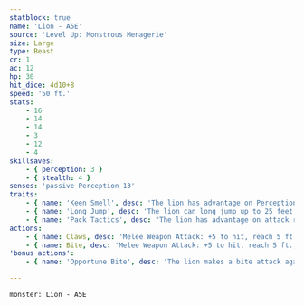 ```yaml
---
statblock: true
name: 'Lion - A5E'
source: 'Level Up: Monstrous Menagerie'
size: Large
type: Beast
cr: 1
ac: 12
hp: 30
hit_dice: 4d10+8
speed: '50 ft.'
stats:
    - 16
    - 14
    - 14
    - 3
    - 12
    - 4
skillsaves:
    - { perception: 3 }
    - { stealth: 4 }
senses: 'passive Perception 13'
traits:
    - { name: 'Keen Smell', desc: 'The lion has advantage on Perception checks that rely on smell.' }
    - { name: 'Long Jump', desc: 'The lion can long jump up to 25 feet.' }
    - { name: 'Pack Tactics', desc: "The lion has advantage on attack rolls against a creature if at least one of the lion's allies is within 5 feet of the creature and not incapacitated." }
actions:
    - { name: Claws, desc: 'Melee Weapon Attack: +5 to hit, reach 5 ft., one target. Hit: 7 (1d8+3) slashing damage. If the lion moves at least 20 feet straight towards the target before the attack, the target makes a DC 13 Strength saving throw, falling prone on a failure.' }
    - { name: Bite, desc: 'Melee Weapon Attack: +5 to hit, reach 5 ft., one target. Hit: 8 (1d10+3) piercing damage.' }
'bonus actions':
    - { name: 'Opportune Bite', desc: 'The lion makes a bite attack against a prone creature.' }

---
```

```statblock
monster: Lion - A5E
```
